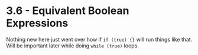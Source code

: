# 3.6 - Equivalent Boolean Expressions

Nothing new here just went over how if `if (true) {}` will run things like that.
Will be important later while doing `while (true)` loops.
